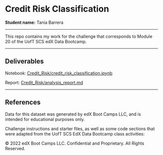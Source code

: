 # Credit Risk Classification

**Student name:** Tania Barrera

---

This repo contains my work for the challenge that corresponds to Module 20 of the UofT SCS edX Data Bootcamp.

---

## Deliverables

Notebook: [Credit_Risk/credit_risk_classification.ipynb](Credit_Risk/credit_risk_classification.ipynb)

Report: [Credit_Risk/analysis_report.md](Credit_Risk/analysis_report.md)

---

## References

Data for this dataset was generated by edX Boot Camps LLC, and is intended for educational purposes only.

Challenge instructions and starter files, as well as some code sections that were adapted from the UofT SCS EdX Data Bootcamp class activities:

© 2022 edX Boot Camps LLC. Confidential and Proprietary. All Rights Reserved.
